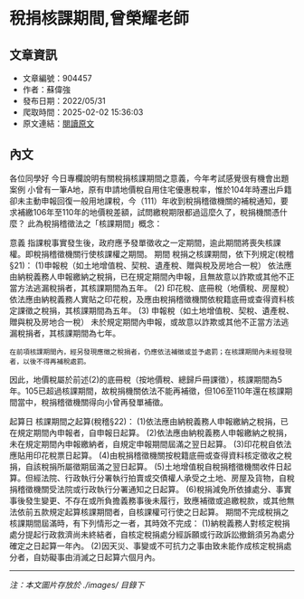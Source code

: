 # 稅捐核課期間,曾榮耀老師

## 文章資訊
- 文章編號：904457
- 作者：蘇偉強
- 發布日期：2022/05/31
- 爬取時間：2025-02-02 15:36:03
- 原文連結：[閱讀原文](https://real-estate.get.com.tw/Columns/detail.aspx?no=904457)

## 內文
各位同學好
今日專欄說明有關稅捐核課期間之意義，今年考試感覺很有機會出題
案例
小曾有一筆A地，原有申請地價稅自用住宅優惠稅率，惟於104年時遷出戶籍卻未主動申報回復一般用地課稅，今（111）年收到稅捐稽徵機關的補稅通知，要求補繳106年至110年的地價稅差額，試問繳稅期限都過這麼久了，稅捐機關憑什麼？
此為稅捐稽徵法之「核課期間」概念：

意義 指課稅事實發生後，政府應予發單徵收之一定期間，逾此期間將喪失核課權。即稅捐稽徵機關行使核課權之期間。
期間 稅捐之核課期間，依下列規定(稅稽§21)：  (1)申報稅（如土地增值稅、契稅、遺產稅、贈與稅及房地合一稅） 依法應由納稅義務人申報繳納之稅捐，已在規定期間內申報，且無故意以詐欺或其他不正當方法逃漏稅捐者，其核課期間為五年。 (2) 印花稅、底冊稅（地價稅、房屋稅） 依法應由納稅義務人實貼之印花稅，及應由稅捐稽徵機關依稅籍底冊或查得資料核定課徵之稅捐，其核課期間為五年。 (3) 申報稅（如土地增值稅、契稅、遺產稅、贈與稅及房地合一稅） 未於規定期間內申報，或故意以詐欺或其他不正當方法逃漏稅捐者，其核課期間為七年。
    在前項核課期間內，經另發現應徵之稅捐者，仍應依法補徵或並予處罰；在核課期間內未經發現者，以後不得再補稅處罰。
因此，地價稅屬於前述(2)的底冊稅（按地價稅、總歸戶冊課徵），核課期間為5年。105已超過核課期間，故稅捐機關依法不能再補徵，但106至110年還在核課期間當中，稅捐稽徵機關得向小曾再發單補徵。

起算日 核課期間之起算(稅稽§22)：  (1)依法應由納稅義務人申報繳納之稅捐，已在規定期間內申報者，自申報日起算。 (2)依法應由納稅義務人申報繳納之稅捐，未在規定期間內申報繳納者，自規定申報期間屆滿之翌日起算。 (3)印花稅自依法應貼用印花稅票日起算。 (4)由稅捐稽徵機關按稅籍底冊或查得資料核定徵收之稅捐，自該稅捐所屬徵期屆滿之翌日起算。 (5)土地增值稅自稅捐稽徵機關收件日起算。但經法院、行政執行分署執行拍賣或交債權人承受之土地、房屋及貨物，自稅捐稽徵機關受法院或行政執行分署通知之日起算。 (6)稅捐減免所依據處分、事實事後發生變更、不存在或所負擔義務事後未履行，致應補徵或追繳稅款，或其他無法依前五款規定起算核課期間者，自核課權可行使之日起算。
期間不完成稅捐之核課期間屆滿時，有下列情形之一者，其時效不完成： (1)納稅義務人對核定稅捐處分提起行政救濟尚未終結者，自核定稅捐處分經訴願或行政訴訟撤銷須另為處分確定之日起算一年內。 (2)因天災、事變或不可抗力之事由致未能作成核定稅捐處分者，自妨礙事由消滅之日起算六個月內。

---
*注：本文圖片存放於 ./images/ 目錄下*

